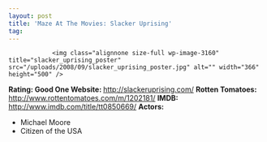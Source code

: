 ```yaml
---
layout: post
title: 'Maze At The Movies: Slacker Uprising'
tag: 
---
```



                <img class="alignnone size-full wp-image-3160" title="slacker_uprising_poster" src="/uploads/2008/09/slacker_uprising_poster.jpg" alt="" width="366" height="500" />
<p><strong>Rating: Good One
Website: </strong><a href="http://slackeruprising.com/"><a href="http://slackeruprising.com/">http://slackeruprising.com/</a></a>
<strong>Rotten Tomatoes: </strong><a href="http://www.rottentomatoes.com/m/1202181/"><a href="http://www.rottentomatoes.com/m/1202181/">http://www.rottentomatoes.com/m/1202181/</a></a>
<strong>IMDB: </strong><a href="http://www.imdb.com/title/tt0850669/"><a href="http://www.imdb.com/title/tt0850669/">http://www.imdb.com/title/tt0850669/</a></a>
<strong>Actors:</strong></p>
<ul>
    <li>Michael Moore</li>
    <li>Citizen of the USA</li>
</ul>
            
